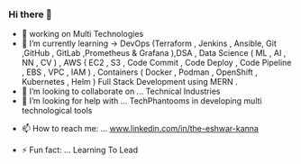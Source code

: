 ### Hi there 👋

<!--
**Eshwar-Kanna/Eshwar-Kanna** is a ✨ _special_ ✨ repository because its `README.md` (this file) appears on your GitHub profile.

Here are some ideas to get you started:
-->
- 🔭  working on   Multi Technologies
- 🌱 I’m currently learning  ->   DevOps (Terraform , Jenkins , Ansible, Git ,GitHub , GitLab ,Prometheus & Grafana ),DSA , Data Science ( ML , AI , NN , CV ) , AWS ( EC2 , S3 , Code Commit , Code Deploy , Code Pipeline , EBS , VPC , IAM ) , Containers ( Docker , Podman , OpenShift , Kubernetes , Helm )  Full Stack Development using MERN .
- 👯 I’m looking to collaborate on ... Technical Industries 
- 🤔 I’m looking for help with ...  TechPhantooms  in developing  multi technological tools  
<!--  - 💬 Ask me about ...  -->
- 📫 How to reach me: ...   www.linkedin.com/in/the-eshwar-kanna
<!--  - 😄 Pronouns: He  -->
- ⚡ Fun fact: ... Learning To Lead 
